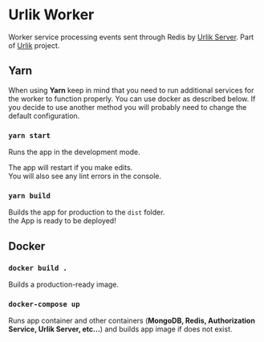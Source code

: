 # Urlik Worker

Worker service processing events sent through Redis by [Urlik Server](https://github.com/prixladi/shamyr-urlik-server).
Part of [Urlik](https://github.com/prixladi/shamyr-urlik) project.

## Yarn

When using **Yarn** keep in mind that you need to run additional services for the worker to function properly. You can use docker as described below. If you decide to use another method you will probably need to change the default configuration.

### `yarn start`

Runs the app in the development mode.

The app will restart if you make edits.<br />
You will also see any lint errors in the console.

### `yarn build`

Builds the app for production to the `dist` folder.<br />
the App is ready to be deployed!

## Docker

### `docker build .`

Builds a production-ready image.

### `docker-compose up`

Runs app container and other containers (**MongoDB, Redis, Authorization  Service, Urlik Server, etc...**) and builds app image if does not exist.
